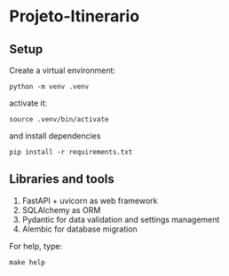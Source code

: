 # Projeto-Itinerario

## Setup
Create a virtual environment:
```shell
python -m venv .venv
```

activate it:
```shell
source .venv/bin/activate
```

and install dependencies
```shell
pip install -r requirements.txt
```


## Libraries and tools
1. FastAPI + uvicorn as web framework
2. SQLAlchemy as ORM
3. Pydantic for data validation and settings management
4. Alembic for database migration


For help, type:
```shell
make help
```